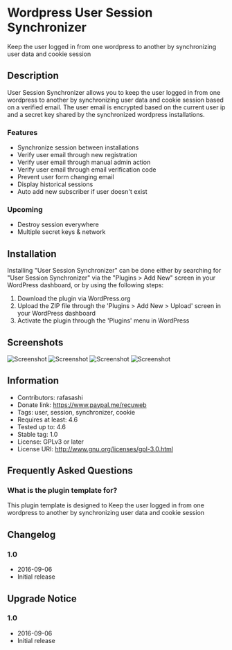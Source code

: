 # Wordpress User Session Synchronizer

Keep the user logged in from one wordpress to another by synchronizing user data and cookie session  

## Description

User Session Synchronizer allows you to keep the user logged in from one wordpress to another by synchronizing user data and cookie session based on a verified email. 
The user email is encrypted based on the current user ip and a secret key shared by the synchronized wordpress installations. 

### Features

- Synchronize session between installations
- Verify user email through new registration
- Verify user email through manual admin action
- Verify user email through email verification code
- Prevent user form changing email
- Display historical sessions
- Auto add new subscriber if user doesn't exist

### Upcoming

- Destroy session everywhere
- Multiple secret keys & network

## Installation

Installing "User Session Synchronizer" can be done either by searching for "User Session Synchronizer" via the "Plugins > Add New" screen in your WordPress dashboard, or by using the following steps:

1. Download the plugin via WordPress.org
2. Upload the ZIP file through the 'Plugins > Add New > Upload' screen in your WordPress dashboard
3. Activate the plugin through the 'Plugins' menu in WordPress

## Screenshots

![Screenshot](https://raw.githubusercontent.com/rafasashi/user-session-synchronizer/master/screenshot_1.png)
![Screenshot](https://raw.githubusercontent.com/rafasashi/user-session-synchronizer/master/screenshot_2.png)
![Screenshot](https://raw.githubusercontent.com/rafasashi/user-session-synchronizer/master/screenshot_3.png)
![Screenshot](https://raw.githubusercontent.com/rafasashi/user-session-synchronizer/master/screenshot_4.png)

## Information

- Contributors: rafasashi
- Donate link: https://www.paypal.me/recuweb
- Tags: user, session, synchronizer, cookie
- Requires at least: 4.6
- Tested up to: 4.6
- Stable tag: 1.0
- License: GPLv3 or later
- License URI: http://www.gnu.org/licenses/gpl-3.0.html

## Frequently Asked Questions

### What is the plugin template for?

This plugin template is designed to Keep the user logged in from one wordpress to another by synchronizing user data and cookie session

## Changelog ##

### 1.0
* 2016-09-06
* Initial release

## Upgrade Notice 

### 1.0
* 2016-09-06
* Initial release
